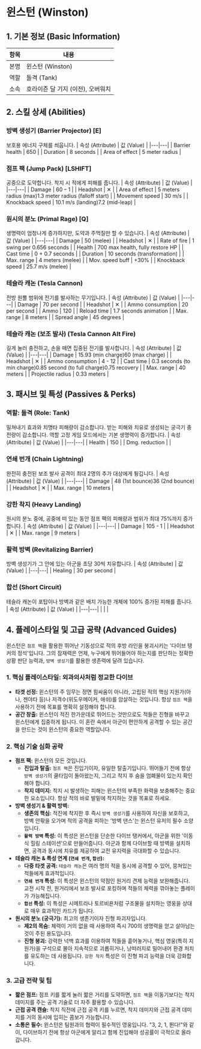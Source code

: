 # 윈스턴 (Winston)

## 1. 기본 정보 (Basic Information)

| 항목 | 내용                              |
| ---- | --------------------------------- |
| 본명 | 윈스턴 (Winston)                  |
| 역할 | 돌격 (Tank)                       |
| 소속 | 호라이즌 달 기지 (이전), 오버워치 |

## 2. 스킬 상세 (Abilities)

### 방벽 생성기 (Barrier Projector) [E]

보호용 에너지 구체를 씌웁니다.
| 속성 (Attribute) | 값 (Value) |
|---|---|
| Barrier health | 650 |
| Duration | 8 seconds |
| Area of effect | 5 meter radius |

### 점프 팩 (Jump Pack) [LSHIFT]

공중으로 도약합니다. 착지 시 적에게 피해를 줍니다.
| 속성 (Attribute) | 값 (Value) |
|---|---|
| Damage | 60 – 1 |
| Headshot | ✕ |
| Area of effect | 5 meters radius (max)1.3 meter radius (falloff start) |
| Movement speed | 30 m/s |
| Knockback speed | 10.1 m/s (landing)7.2 (mid-leap) |

### 원시의 분노 (Primal Rage) [Q]

생명력이 엄청나게 증가하지만, 도약과 주먹질만 할 수 있습니다.
| 속성 (Attribute) | 값 (Value) |
|---|---|
| Damage | 50 (melee) |
| Headshot | ✕ |
| Rate of fire | 1 swing per 0.656 seconds |
| Health | 700 max health, fully restore HP |
| Cast time | 0 + 0.7 seconds |
| Duration | 10 seconds (transformation) |
| Max. range | 4 meters (melee) |
| Mov. speed buff | +30% |
| Knockback speed | 25.7 m/s (melee) |

### 테슬라 캐논 (Tesla Cannon)

전방 원뿔 범위에 전기를 발사하는 무기입니다.
| 속성 (Attribute) | 값 (Value) |
|---|---|
| Damage | 70 per second |
| Headshot | ✕ |
| Ammo consumption | 20 per second |
| Ammo | 120 |
| Reload time | 1.7 seconds animation |
| Max. range | 8 meters |
| Spread angle | 45 degrees |

### 테슬라 캐논 (보조 발사) (Tesla Cannon Alt Fire)

길게 눌러 충전하고, 손을 떼면 집중된 전기를 발사합니다.
| 속성 (Attribute) | 값 (Value) |
|---|---|
| Damage | 15.93 (min charge)60 (max charge) |
| Headshot | ✕ |
| Ammo consumption | 4 - 12 |
| Cast time | 0.3 seconds (to min charge)0.85 second (to full charge)0.75 recovery |
| Max. range | 40 meters |
| Projectile radius | 0.33 meters |

## 3. 패시브 및 특성 (Passives & Perks)

### 역할: 돌격 (Role: Tank)

밀쳐내기 효과와 치명타 피해량이 감소합니다. 받는 피해와 치유로 생성되는 궁극기 충전량이 감소합니다. 역할 고정 게임 모드에서는 기본 생명력이 증가합니다.
| 속성 (Attribute) | 값 (Value) |
|---|---|
| Health | 150 |
| Dmg. reduction | |

### 연쇄 번개 (Chain Lightning)

완전히 충전된 보조 발사 공격이 최대 2명의 추가 대상에게 튕깁니다.
| 속성 (Attribute) | 값 (Value) |
|---|---|
| Damage | 48 (1st bounce)36 (2nd bounce) |
| Headshot | ✕ |
| Max. range | 10 meters |

### 강한 착지 (Heavy Landing)

원시의 분노 중에, 공중에 떠 있는 동안 점프 팩의 피해량과 범위가 최대 75%까지 증가합니다.
| 속성 (Attribute) | 값 (Value) |
|---|---|
| Damage | 105 - 1 |
| Headshot | ✕ |
| Max. range | 9 meters |

### 활력 방벽 (Revitalizing Barrier)

방벽 생성기가 그 안에 있는 아군을 초당 30씩 치유합니다.
| 속성 (Attribute) | 값 (Value) |
|---|---|
| Healing | 30 per second |

### 합선 (Short Circuit)

테슬라 캐논이 포탑이나 방벽과 같은 배치 가능한 개체에 100% 증가된 피해를 줍니다.
| 속성 (Attribute) | 값 (Value) |
|---|---|
| | |

## 4. 플레이스타일 및 고급 공략 (Advanced Guides)

윈스턴은 `점프 팩`을 활용한 뛰어난 기동성으로 적의 후방 라인을 붕괴시키는 '다이브 탱커의 정석'입니다. 그의 잠재력은 언제, 누구에게 뛰어들어야 하는지를 판단하는 정확한 상황 판단 능력과, `방벽 생성기`를 활용한 생존력에 달려 있습니다.

### **1. 핵심 플레이스타일: 외과의사처럼 정교한 다이브**

- **타겟 선정:** 윈스턴의 주 임무는 정면 힘싸움이 아니라, 고립된 적의 핵심 지원가(아나, 젠야타 등)나 저격수(위도우메이커, 애쉬)를 암살하는 것입니다. 항상 `점프 팩`을 사용하기 전에 목표를 명확히 설정해야 합니다.
- **공간 창출:** 윈스턴이 적진 한가운데로 뛰어드는 것만으로도 적들은 진형을 바꾸고 윈스턴에게 집중하게 됩니다. 이 혼란 속에서 아군이 편안하게 공격할 수 있는 공간을 만드는 것이 윈스턴의 중요한 역할입니다.

### **2. 핵심 기술 심화 공략**

- **점프 팩:** 윈스턴의 모든 것입니다.
  - **진입과 탈출:** `점프 팩`은 진입기이자, 유일한 탈출기입니다. 뛰어들기 전에 항상 `방벽 생성기`의 쿨타임이 돌아왔는지, 그리고 착지 후 숨을 엄폐물이 있는지 확인해야 합니다.
  - **착지 데미지:** 착지 시 발생하는 피해는 윈스턴의 부족한 화력을 보충해주는 중요한 요소입니다. 항상 적의 바로 발밑에 착지하는 것을 목표로 하세요.
- **방벽 생성기 & 활력 방벽:**
  - **생존의 핵심:** 적진에 착지한 후 즉시 `방벽 생성기`를 사용하여 자신을 보호하고, 방벽 안팎을 오가며 적의 공격을 피하는 '방벽 댄스'는 윈스턴 유저의 필수 소양입니다.
  - **`활력 방벽` 특성:** 이 특성은 윈스턴을 단순한 다이브 탱커에서, 아군을 위한 '이동식 힐링 스테이션'으로 만들어줍니다. 아군과 함께 다이브할 때 방벽을 설치하면, 공격과 동시에 치유를 제공하여 교전 유지력을 극대화할 수 있습니다.
- **테슬라 캐논 & 특성 연계 (`연쇄 번개`, `합선`):**
  - **다중 타겟 공격:** `테슬라 캐논`은 여러 명의 적을 동시에 공격할 수 있어, 뭉쳐있는 적들에게 효과적입니다.
  - **`연쇄 번개` 특성:** 이 특성은 윈스턴의 약점인 원거리 견제 능력을 보완해줍니다. 교전 시작 전, 원거리에서 보조 발사로 포킹하며 적들의 체력을 깎아놓는 플레이가 가능해집니다.
  - **`합선` 특성:** 이 특성은 시메트라나 토르비욘처럼 구조물을 설치하는 영웅을 상대로 매우 효과적인 카드가 됩니다.
- **원시의 분노 (궁극기):** 최고의 생존기이자 진형 파괴자입니다.
  - **제2의 목숨:** 체력이 거의 없을 때 사용하여 즉시 700의 생명력을 얻고 살아남는 것이 주된 용도입니다.
  - **진형 붕괴:** 강력한 넉백 효과를 이용하여 적들을 흩어놓거나, 핵심 영웅(특히 지원가)을 구석으로 몰아 지속적으로 괴롭히거나, 낭떠러지로 밀어내어 환경 처치를 유도하는 데 사용됩니다. `강한 착지` 특성은 이 진형 파괴 능력을 더욱 강화합니다.

### **3. 고급 전략 및 팁**

- **짧은 점프:** 점프 키를 짧게 눌러 짧은 거리를 도약하면, `점프 팩`을 이동기보다는 착지 데미지를 주는 공격 기술로 더 자주 활용할 수 있습니다.
- **근접 공격 캔슬:** 착지 직전에 근접 공격 키를 누르면, 착지 데미지와 근접 공격 데미지를 거의 동시에 입히는 콤보가 가능합니다.
- **소통은 필수:** 윈스턴은 팀원과의 협력이 필수적인 영웅입니다. "3, 2, 1, 뛴다!"와 같이, 다이브하기 전에 항상 아군에게 알리고 함께 진입해야 성공률이 극적으로 올라갑니다.
